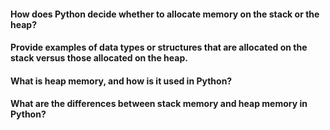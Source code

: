 #### How does Python decide whether to allocate memory on the stack or the heap?
#### Provide examples of data types or structures that are allocated on the stack versus those allocated on the heap.
#### What is heap memory, and how is it used in Python?
#### What are the differences between stack memory and heap memory in Python?
